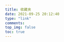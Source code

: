 ```yaml
---
title: 收藏夹
date: 2021-09-25 20:12:40
type: "link"
comments:
top_img: false
toc: true 
---
```

